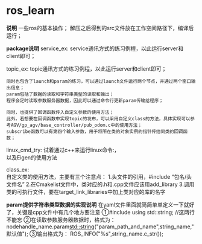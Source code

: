 # ros_learn

****说明****
	一些ros的基本操作；
	解压之后得到的src文件放在工作空间路径下，编译后运行；

****package说明****
service_ex:
	service通讯方式的练习例程，以此运行server和client即可；	

topic_ex:
	topic通讯方式的练习例程，以此运行server和client即可；

	同时也包含了launch和param的练习，可以通过launch文件运行两个节点，并通过两个窗口输出信息；
	param包括了数据的读取和字符串类型的读取和输出；
	程序会定时读取参数服务器数据，因此可以通过命令行更新param传输给程序；

	同时，也提供了回调函数传入自定义参数的使用方法；
	此外，若想要在回调函数中实现topic的发布，可以采用自定义class的方法，具体实现可以参考AGV/gp_agv/base_controller/pub_odom.c中的使用方法；
	subscribe函数可以有第四个输入参数，用于将所在类的对象实例的指针传给同类的回调函数；

linux_cmd_try:
	试着通过c++来运行linux命令:<roscore>，<rosrun linux_cmd_try linux_try>  
	以及Eigen的使用方法  

class_ex:  
	自定义类的使用方法，主要有三个注意点：
	1.头文件的引用，#include “包名/头文件名”
	2.在Cmakelist文件中，类对应的.h和.cpp文件应该用add_library
	3.调用类的可执行文件，要在target_link_libraries中加上类对应的库的名字

****param提供字符串类型数据的实现说明****
在yaml文件里面就简简单单定义一下就好了，关键是cpp文件中有几个地方要注意
①#include <string>       using std::string;			//这两行不能忘
②在读取参数服务器数据时，格式为：
	nodehandle_name.param<std::string>("param_path_and_name",string_name,"默认值");
③输出格式为：
	ROS_INFO("%s",string_name.c_str());
